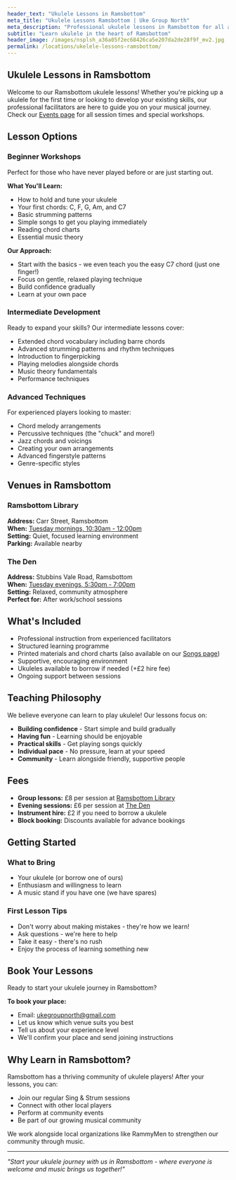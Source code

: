 ```yaml
---
header_text: "Ukulele Lessons in Ramsbottom"
meta_title: "Ukulele Lessons Ramsbottom | Uke Group North"
meta_description: "Professional ukulele lessons in Ramsbottom for all ages and abilities. Learn with Uke Group North at Ramsbottom Library and The Den."
subtitle: "Learn ukulele in the heart of Ramsbottom"
header_image: /images/nsplsh_a36a05f2ec68426ca5e207da2de28f9f_mv2.jpg
permalink: /locations/ukelele-lessons-ramsbottom/
---
```


## Ukulele Lessons in Ramsbottom

Welcome to our Ramsbottom ukulele lessons! Whether you're picking up a ukulele for the first time or looking to develop your existing skills, our professional facilitators are here to guide you on your musical journey. Check our [Events page](/events/) for all session times and special workshops.

## Lesson Options

### Beginner Workshops

Perfect for those who have never played before or are just starting out.

**What You'll Learn:**
- How to hold and tune your ukulele
- Your first chords: C, F, G, Am, and C7
- Basic strumming patterns
- Simple songs to get you playing immediately
- Reading chord charts
- Essential music theory

**Our Approach:**
- Start with the basics - we even teach you the easy C7 chord (just one finger!)
- Focus on gentle, relaxed playing technique
- Build confidence gradually
- Learn at your own pace

### Intermediate Development

Ready to expand your skills? Our intermediate lessons cover:

- Extended chord vocabulary including barre chords
- Advanced strumming patterns and rhythm techniques
- Introduction to fingerpicking
- Playing melodies alongside chords
- Music theory fundamentals
- Performance techniques

### Advanced Techniques

For experienced players looking to master:

- Chord melody arrangements
- Percussive techniques (the "chuck" and more!)
- Jazz chords and voicings
- Creating your own arrangements
- Advanced fingerstyle patterns
- Genre-specific styles

## Venues in Ramsbottom

### Ramsbottom Library
**Address:** Carr Street, Ramsbottom  
**When:** [Tuesday mornings, 10:30am - 12:00pm](/events/tuesdays-at-ramsbottom-library/)  
**Setting:** Quiet, focused learning environment  
**Parking:** Available nearby  

### The Den
**Address:** Stubbins Vale Road, Ramsbottom  
**When:** [Tuesday evenings, 5:30pm - 7:00pm](/events/tuesdays-at-the-den/)  
**Setting:** Relaxed, community atmosphere  
**Perfect for:** After work/school sessions  

## What's Included

- Professional instruction from experienced facilitators
- Structured learning programme
- Printed materials and chord charts (also available on our [Songs page](/songs/))
- Supportive, encouraging environment
- Ukuleles available to borrow if needed (+£2 hire fee)
- Ongoing support between sessions

## Teaching Philosophy

We believe everyone can learn to play ukulele! Our lessons focus on:

- **Building confidence** - Start simple and build gradually
- **Having fun** - Learning should be enjoyable
- **Practical skills** - Get playing songs quickly
- **Individual pace** - No pressure, learn at your speed
- **Community** - Learn alongside friendly, supportive people

## Fees

- **Group lessons:** £8 per session at [Ramsbottom Library](/events/tuesdays-at-ramsbottom-library/)
- **Evening sessions:** £6 per session at [The Den](/events/tuesdays-at-the-den/)
- **Instrument hire:** £2 if you need to borrow a ukulele
- **Block booking:** Discounts available for advance bookings

## Getting Started

### What to Bring
- Your ukulele (or borrow one of ours)
- Enthusiasm and willingness to learn
- A music stand if you have one (we have spares)

### First Lesson Tips
- Don't worry about making mistakes - they're how we learn!
- Ask questions - we're here to help
- Take it easy - there's no rush
- Enjoy the process of learning something new

## Book Your Lessons

Ready to start your ukulele journey in Ramsbottom? 

**To book your place:**
- Email: [ukegroupnorth@gmail.com](mailto:ukegroupnorth@gmail.com)
- Let us know which venue suits you best
- Tell us about your experience level
- We'll confirm your place and send joining instructions

## Why Learn in Ramsbottom?

Ramsbottom has a thriving community of ukulele players! After your lessons, you can:
- Join our regular Sing & Strum sessions
- Connect with other local players
- Perform at community events
- Be part of our growing musical community

We work alongside local organizations like RammyMen to strengthen our community through music.

---

*"Start your ukulele journey with us in Ramsbottom - where everyone is welcome and music brings us together!"*